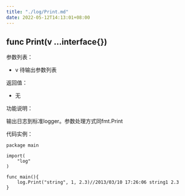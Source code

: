 ```yaml
---
title: "./log/Print.md"
date: 2022-05-12T14:13:01+08:00
---
```

## func Print(v ...interface{})

参数列表：

- v 待输出参数列表

返回值：

- 无

功能说明：

输出日志到标准logger。参数处理方式同fmt.Print

代码实例：

	package main

	import(
		"log"
	)

	func main(){
		log.Print("string", 1, 2.3)//2013/03/10 17:26:06 string1 2.3
	}

